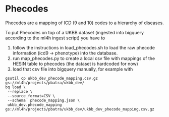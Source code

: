 # Phecodes

Phecodes are a mapping of ICD (9 and 10) codes to a hierarchy of diseases.

To put Phecodes on top of a UKBB dataset (ingested into bigquery according to the ml4h ingest script) you have to 
1. follow the instructions in load_phecodes.sh to load the raw phecode information (icd9 -> phenotype) into the database.
2. run map_phecodes.py to create a local csv file with mappings of the HESIN table to phecodes (the dataset is hardcoded for now)
3. load that csv file into bigquery manually, for example with 

```
gsutil cp ukbb_dev_phecode_mapping.csv.gz gs://ml4h/projects/pbatra/ukbb_dev/
bq load \
 --replace \
 --source_format=CSV \
 --schema  phecode_mapping.json \
 ukbb_dev.phecode_mapping gs://ml4h/projects/pbatra/ukbb_dev/ukbb_dev_phecode_mapping.csv.gz
```
